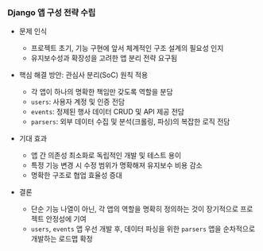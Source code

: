 ### Django 앱 구성 전략 수립

- 문제 인식
  - 프로젝트 초기, 기능 구현에 앞서 체계적인 구조 설계의 필요성 인지
  - 유지보수성과 확장성을 고려한 앱 분리 전략 요구됨

- 핵심 해결 방안: 관심사 분리(SoC) 원칙 적용
  - 각 앱이 하나의 명확한 책임만 갖도록 역할을 분담
  - `users`: 사용자 계정 및 인증 전담
  - `events`: 정제된 행사 데이터 CRUD 및 API 제공 전담
  - `parsers`: 외부 데이터 수집 및 분석(크롤링, 파싱)의 복잡한 로직 전담

- 기대 효과
  - 앱 간 의존성 최소화로 독립적인 개발 및 테스트 용이
  - 특정 기능 변경 시 수정 범위가 명확해져 유지보수 비용 감소
  - 명확한 구조로 협업 효율성 증대

- 결론
  - 단순 기능 나열이 아닌, 각 앱의 역할을 명확히 정의하는 것이 장기적으로 프로젝트 안정성에 기여
  - `users`, `events` 앱 우선 개발 후, 데이터 파싱을 위한 `parsers` 앱을 순차적으로 개발하는 로드맵 확정